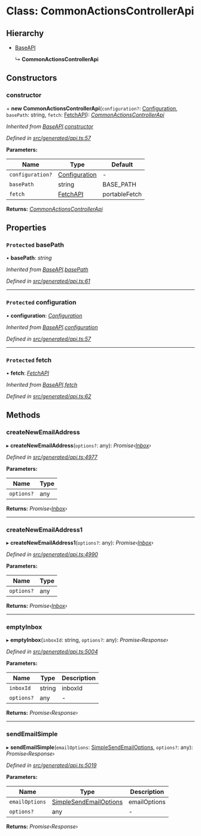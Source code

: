 # Class: CommonActionsControllerApi

## Hierarchy

* [BaseAPI](baseapi.md)

  ↳ **CommonActionsControllerApi**

## Constructors

###  constructor

\+ **new CommonActionsControllerApi**(`configuration?`: [Configuration](configuration.md), `basePath`: string, `fetch`: [FetchAPI](../interfaces/fetchapi.md)): *[CommonActionsControllerApi](commonactionscontrollerapi.md)*

*Inherited from [BaseAPI](baseapi.md).[constructor](baseapi.md#constructor)*

*Defined in [src/generated/api.ts:57](https://github.com/mailslurp/mailslurp-client-ts-js/blob/9736ebe/src/generated/api.ts#L57)*

**Parameters:**

Name | Type | Default |
------ | ------ | ------ |
`configuration?` | [Configuration](configuration.md) | - |
`basePath` | string |  BASE_PATH |
`fetch` | [FetchAPI](../interfaces/fetchapi.md) |  portableFetch |

**Returns:** *[CommonActionsControllerApi](commonactionscontrollerapi.md)*

## Properties

### `Protected` basePath

• **basePath**: *string*

*Inherited from [BaseAPI](baseapi.md).[basePath](baseapi.md#protected-basepath)*

*Defined in [src/generated/api.ts:61](https://github.com/mailslurp/mailslurp-client-ts-js/blob/9736ebe/src/generated/api.ts#L61)*

___

### `Protected` configuration

• **configuration**: *[Configuration](configuration.md)*

*Inherited from [BaseAPI](baseapi.md).[configuration](baseapi.md#protected-configuration)*

*Defined in [src/generated/api.ts:57](https://github.com/mailslurp/mailslurp-client-ts-js/blob/9736ebe/src/generated/api.ts#L57)*

___

### `Protected` fetch

• **fetch**: *[FetchAPI](../interfaces/fetchapi.md)*

*Inherited from [BaseAPI](baseapi.md).[fetch](baseapi.md#protected-fetch)*

*Defined in [src/generated/api.ts:62](https://github.com/mailslurp/mailslurp-client-ts-js/blob/9736ebe/src/generated/api.ts#L62)*

## Methods

###  createNewEmailAddress

▸ **createNewEmailAddress**(`options?`: any): *Promise‹[Inbox](../interfaces/inbox.md)›*

*Defined in [src/generated/api.ts:4977](https://github.com/mailslurp/mailslurp-client-ts-js/blob/9736ebe/src/generated/api.ts#L4977)*

**Parameters:**

Name | Type |
------ | ------ |
`options?` | any |

**Returns:** *Promise‹[Inbox](../interfaces/inbox.md)›*

___

###  createNewEmailAddress1

▸ **createNewEmailAddress1**(`options?`: any): *Promise‹[Inbox](../interfaces/inbox.md)›*

*Defined in [src/generated/api.ts:4990](https://github.com/mailslurp/mailslurp-client-ts-js/blob/9736ebe/src/generated/api.ts#L4990)*

**Parameters:**

Name | Type |
------ | ------ |
`options?` | any |

**Returns:** *Promise‹[Inbox](../interfaces/inbox.md)›*

___

###  emptyInbox

▸ **emptyInbox**(`inboxId`: string, `options?`: any): *Promise‹Response›*

*Defined in [src/generated/api.ts:5004](https://github.com/mailslurp/mailslurp-client-ts-js/blob/9736ebe/src/generated/api.ts#L5004)*

**Parameters:**

Name | Type | Description |
------ | ------ | ------ |
`inboxId` | string | inboxId |
`options?` | any | - |

**Returns:** *Promise‹Response›*

___

###  sendEmailSimple

▸ **sendEmailSimple**(`emailOptions`: [SimpleSendEmailOptions](../interfaces/simplesendemailoptions.md), `options?`: any): *Promise‹Response›*

*Defined in [src/generated/api.ts:5019](https://github.com/mailslurp/mailslurp-client-ts-js/blob/9736ebe/src/generated/api.ts#L5019)*

**Parameters:**

Name | Type | Description |
------ | ------ | ------ |
`emailOptions` | [SimpleSendEmailOptions](../interfaces/simplesendemailoptions.md) | emailOptions |
`options?` | any | - |

**Returns:** *Promise‹Response›*
